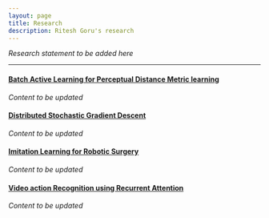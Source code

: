 ```yaml
---
layout: page
title: Research
description: Ritesh Goru's research
---
```


*Research statement to be added here*

---

#### <u>Batch Active Learning for Perceptual Distance Metric learning</u>
*Content to be updated*

#### <u>Distributed Stochastic Gradient Descent</u>
*Content to be updated*

#### <u>Imitation Learning for Robotic Surgery</u>
*Content to be updated*

#### <u>Video action Recognition using Recurrent Attention</u>
*Content to be updated*
